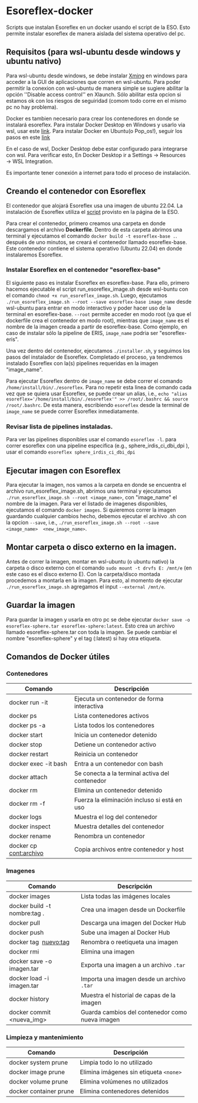 # Esoreflex-docker
Scripts que instalan Esoreflex en un docker usando el script de la ESO. Esto permite instalar esoreflex de manera aislada del sistema operativo del pc.

## Requisitos (para wsl-ubuntu desde windows y ubuntu nativo)

Para wsl-ubuntu desde windows, se debe instalar [Xming](http://www.straightrunning.com/XmingNotes/) en windows para acceder a la GUI de aplicaciones que corren en wsl-ubuntu. Para poder permitir la conexion con wsl-ubuntu de manera simple se sugiere abilitar la opción ''Disable access control'' en Xlaunch. Sólo abilitar esta opcion si estamos ok con los riesgos de seguiridad (comom todo corre en el mismo pc no hay problema).

Docker es tambien necesario para crear los contenedores en donde se instalará esoreflex. 
Para instalar Docker Desktop en Windows y usarlo via wsl, usar este [link](https://docs.docker.com/desktop/setup/install/windows-install/).
Para instalar Docker en Ubuntu(o Pop_os!), seguir los pasos en este [link](https://docs.docker.com/engine/install/ubuntu/)

En el caso de wsl, Docker Desktop debe estar configurado para integrarse con wsl. Para verificar esto, En Docker Desktop ir a Settings → Resources → WSL Integration.

Es importante tener conexión a internet para todo el proceso de instalación.

## Creando el contenedor con Esoreflex

El contenedor que alojará Esoreflex usa una imagen de ubuntu 22.04. La instalación de Esoreflex utiliza el [script](https://www.eso.org/sci/software/pipelines/install_esoreflex) provisto en la página de la ESO.  

Para crear el contenedor, primero creamos una carpeta en donde descargamos el archivo **Dockerfile**. Dentro de esta carpeta abrimos una terminal y ejecutamos el comando `docker build -t esoreflex-base .`. después de uno minutos, se creará el contenedor llamado esoreflex-base. Este contenedor contiene el sistema operativo (Ubuntu 22.04) en donde instalaremos Esoreflex.

### Instalar Esoreflex en el contenedor "esoreflex-base"

El siguiente paso es instalar Esoreflex en esoreflex-base. Para ello, primero hacemos ejecutable el script run_esoreflex_image.sh desde wsl-buntu con el comando `chmod +x run_esoreflex_image.sh`. Luego,
ejecutamos `./run_esoreflex_image.sh --root --save esoreflex-base image_name` desde wsl-ubuntu para entrar en modo interactivo y poder hacer uso de la terminal en esoreflex-base. `--root` permite acceder en modo root (ya que el dockerfile crea el contenedor en modo root), mientras que `image_name` es el nombre de la imagen creada a partir de esoreflex-base. Como ejemplo, en caso de instalar sólo la pipeline de ERIS, `image_name` podria ser "esoreflex-eris".

Una vez dentro del contenedor, ejecutamos `./installer.sh`, y seguimos los pasos del instalador de Esoreflex. Completado el proceso, ya tendremos instalado Esoreflex con la(s) pipelines requeridas en la imagen "image_name".

Para ejecutar Esoreflex dentro de `image_name` se debe correr el comando `/home/install/bin/./esoreflex`. Para no repetir esta linea de comando cada vez que se quiera usar Esoreflex, se puede crear un alias, i.e., `echo "alias esoreflex='/home/install/bin/./esoreflex'" >> /root/.bashrc && source /root/.bashrc`. De esta manera, escribiendo `esoreflex` desde la terminal de `image_name` se puede correr Esoreflex inmediatamente.

### Revisar lista de pipelines instaladas.

Para ver las pipelines disponibles usar el comando `esoreflex -l`. para correr esoreflex con una pipeline especifica (e.g., sphere_irdis_ci_dbi_dpi ), usar el comando `esoreflex sphere_irdis_ci_dbi_dpi`

## Ejecutar imagen con Esoreflex

Para ejecutar la imagen, nos vamos a la carpeta en donde se encuentra el archivo run_esoreflex_image.sh, abrimos una terminal y ejecutamos `./run_esoreflex_image.sh --root <image_name>`, con "image_name" el nombre de la imagen. Para ver el listado de imagenes disponibles, ejecutamos el comando `docker images`. Si quieremos correr la imagen guardando cualquier cambios hecho, debemos ejecutar el archivo .sh con la opcion `--save`, i.e.,  `./run_esoreflex_image.sh --root --save <image_name>  <new_image_name>`.

## Montar carpeta o disco externo en la imagen.

Antes de correr la imagen, montar en wsl-ubuntu (o ubuntu nativo) la carpeta o disco externo con el comando `sudo mount -t drvfs E: /mnt/e` (en este caso es el disco externo E). Con la carpeta/disco montada procedemos a montarla en la imagen. Para esto, al momento de ejecutar `./run_esoreflex_image.sh` agregamos el input `--external /mnt/e`.

## Guardar la imagen

Para guardar la imagen y usarla en otro pc se debe ejecutar `docker save -o esoreflex-sphere.tar esoreflex-sphere:latest`. Esto crea un archivo llamado esoreflex-sphere.tar con toda la imagen. Se puede cambiar el nombre "esoreflex-sphere" y el tag (:latest) si hay otra etiqueta.


## Comandos de Docker útiles 

### Contenedores
| Comando                                  | Descripción                                      |
|------------------------------------------|--------------------------------------------------|
| docker run -it <imagen>                  | Ejecuta un contenedor de forma interactiva       |
| docker ps                                | Lista contenedores activos                       |
| docker ps -a                             | Lista todos los contenedores                     |
| docker start <contenedor>                | Inicia un contenedor detenido                    |
| docker stop <contenedor>                 | Detiene un contenedor activo                     |
| docker restart <contenedor>              | Reinicia un contenedor                           |
| docker exec -it <contenedor> bash        | Entra a un contenedor con bash                   |
| docker attach <contenedor>               | Se conecta a la terminal activa del contenedor   |
| docker rm <contenedor>                   | Elimina un contenedor detenido                   |
| docker rm -f <contenedor>                | Fuerza la eliminación incluso si está en uso     |
| docker logs <contenedor>                 | Muestra el log del contenedor                    |
| docker inspect <contenedor>              | Muestra detalles del contenedor                  |
| docker rename <viejo> <nuevo>            | Renombra un contenedor                           |
| docker cp <cont:archivo> <destino>       | Copia archivos entre contenedor y host           |


### Imagenes
| Comando                                  | Descripción                                      |
|------------------------------------------|--------------------------------------------------|
| docker images                            | Lista todas las imágenes locales                 |
| docker build -t nombre:tag .             | Crea una imagen desde un Dockerfile              |
| docker pull <imagen>                     | Descarga una imagen del Docker Hub               |
| docker push <imagen>                     | Sube una imagen al Docker Hub                    |
| docker tag <img> <nuevo:tag>             | Renombra o reetiqueta una imagen                 |
| docker rmi <imagen>                      | Elimina una imagen                               |
| docker save -o imagen.tar <imagen>       | Exporta una imagen a un archivo `.tar`           |
| docker load -i imagen.tar                | Importa una imagen desde un archivo `.tar`       |
| docker history <imagen>                  | Muestra el historial de capas de la imagen       |
| docker commit <contenedor> <nueva_img>   | Guarda cambios del contenedor como nueva imagen  |



### Limpieza y mantenimiento

| Comando                                  | Descripción                                      |
|------------------------------------------|--------------------------------------------------|
| docker system prune                      | Limpia todo lo no utilizado                      |
| docker image prune                       | Elimina imágenes sin etiqueta `<none>`           |
| docker volume prune                      | Elimina volúmenes no utilizados                  |
| docker container prune                   | Elimina contenedores detenidos                   |


